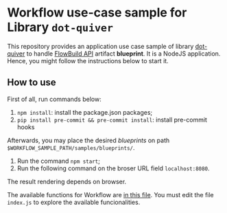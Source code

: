 # Workflow use-case sample for Library ```dot-quiver```

This repository provides an application use case sample of library [dot-quiver](https://github.com/brunolnetto/dot-quiver) to handle [FlowBuild API](https://github.com/flow-build) artifact **blueprint**. It is a NodeJS application. Hence, you might follow the instructions below to start it.

## How to use

First of all, run commands below:

1. ```npm install```: install the package.json packages;
2. ```pip install pre-commit && pre-commit install```: install pre-commit hooks

Afterwards, you may place the desired _blueprints_ on path ```$WORKFLOW_SAMPLE_PATH/samples/blueprints/```. 

1. Run the command ```npm start```; 
2. Run the following command on the broser URL field ```localhost:8080```.

The result rendering depends on browser. 

The available functions for Workflow are [in this file](https://github.com/dot-quiver/dot-quiver-api/blob/master/utils/workflow/parsers.js). You must edit the file ```index.js``` to explore the available funcionalities.
